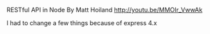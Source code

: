 RESTful API in Node 
By Matt Hoiland 
http://youtu.be/MMOIr_VwwAk

I had to change a few things because of express 4.x